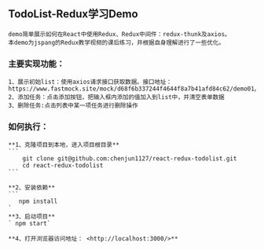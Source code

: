 

## TodoList-Redux学习Demo

    demo简单展示如何在React中使用Redux、Redux中间件：redux-thunk及axios。
    本demo为jspang的Redux教学视频的课后练习，并根据自身理解进行了一些优化。

### 主要实现功能：

    1、展示初始list：使用axios请求接口获取数据。接口地址： https://www.fastmock.site/mock/d68f6b337244f4644f8a7b41afd84c62/demo01/api/getListData
    2、添加任务：点击添加按钮，把输入框内添加的值加入到list中，并清空表单数据
    3、删除任务:点击列表中某一项任务进行删除操作

### 如何执行：

    **1、克隆项目到本地，进入项目根目录**
    ```
        git clone git@github.com:chenjun1127/react-redux-todolist.git
        cd react-redux-todolist
    ```

    **2、安装依赖**
    ```
       npm install
    `
    **3、启动项目**
    ` npm start`

    **4、打开浏览器访问地址： <http://localhost:3000/>**



